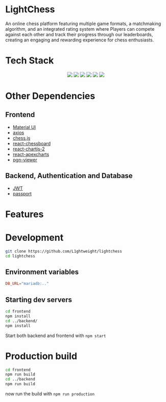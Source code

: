 # LightChess
An online chess platform featuring multiple game formats, a matchmaking algorithm, and an integrated rating system where Players can compete against each 
other and track their progress through our leaderboards, creating an engaging and rewarding experience for chess enthusiasts.

# Tech Stack
  <p align="center">
    <a href=""><img src="https://img.shields.io/badge/React-20232A?style=for-the-badge&logo=react&logoColor=61DAFB"></a>
    <a href=""><img src="https://img.shields.io/badge/TypeScript-007ACC?style=for-the-badge&logo=typescript&logoColor=white"></a>
    <a href=""><img src="https://img.shields.io/badge/Express.js-404D59?style=for-the-badge"></a>
    <a href=""><img src="https://img.shields.io/badge/MariaDB-003545?style=for-the-badge&logo=mariadb&logoColor=white"></a>
    <a href=""><img src="https://img.shields.io/badge/Sequelize-52B0E7?style=for-the-badge&logo=Sequelize&logoColor=white"></a>
    <a href=""><img src="https://img.shields.io/badge/Socket.io-black?style=for-the-badge&logo=socket.io&badgeColor=010101"></a>
   </p>
   
# Other Dependencies
## Frontend
- [Material UI](https://mui.com/)
- [axios](https://axios-http.com/)
- [chess.js](https://github.com/jhlywa/chess.js)
- [react-chessboard](https://github.com/Clariity/react-chessboard)
- [react-chartjs-2](https://react-chartjs-2.js.org/)
- [react-apexcharts](https://apexcharts.com/docs/react-charts/)
- [pgn-viewer](https://github.com/mliebelt/PgnViewerJS)

## Backend, Authentication and Database
- [JWT](https://jwt.io/)
- [passport](https://www.passportjs.org/)

# Features

# Development

```bash
git clone https://github.com/L1ghtweight/lightchess
cd lightchess
```

## Environment variables

```conf
DB_URL="mariadb:.."
```


## Starting dev servers

```bash
cd frontend
npm install
cd ../backend/
npm install
```

Start both backend and frontend with `npm start`


# Production build

```bash
cd frontend
npm run build
cd ../backend
npm run build
```

now run the build with `npm run production`
